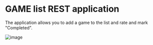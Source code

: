 # GAME list REST application
The application allows you to add a game to the list and rate and mark "Completed".






![image](https://github.com/user-attachments/assets/e1612236-4cdf-442b-b70b-4fccd1f211a9)
